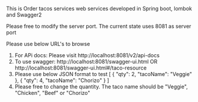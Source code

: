 This is Order tacos services web services developed in Spring boot, lombok and Swagger2

Please free to modify the server port. The current state uses 8081 as server port

Please use below URL's to browse

1. For APi docs: Please visit http://localhost:8081/v2/api-docs
2. To use swagger: http://localhost:8081/swagger-ui.html OR http://localhost:8081/swagger-ui.html#/taco-resource
3. Please use below JSON format to test
[
  {
    "qty": 2,
    "tacoName": "Veggie"
  },
  {
    "qty": 4,
    "tacoName": "Chorizo"
  }
]
4. Please free to change the quantity. The taco name should be "Veggie", "Chicken", "Beef" or "Chorizo"
